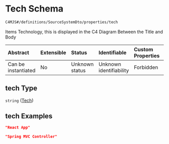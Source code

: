 # Tech Schema

```txt
C4MJS#/definitions/SourceSystemDto/properties/tech
```

Items Technology, this is displayed in the C4 Diagram Between the Title and Body

| Abstract            | Extensible | Status         | Identifiable            | Custom Properties | Additional Properties | Access Restrictions | Defined In                                                                            |
| :------------------ | :--------- | :------------- | :---------------------- | :---------------- | :-------------------- | :------------------ | :------------------------------------------------------------------------------------ |
| Can be instantiated | No         | Unknown status | Unknown identifiability | Forbidden         | Allowed               | none                | [source-workspace.schema.json\*](source-workspace.schema.json "open original schema") |

## tech Type

`string` ([Tech](source-workspace-definitions-system-properties-tech.md))

## tech Examples

```json
"React App"
```

```json
"Spring MVC Controller"
```
